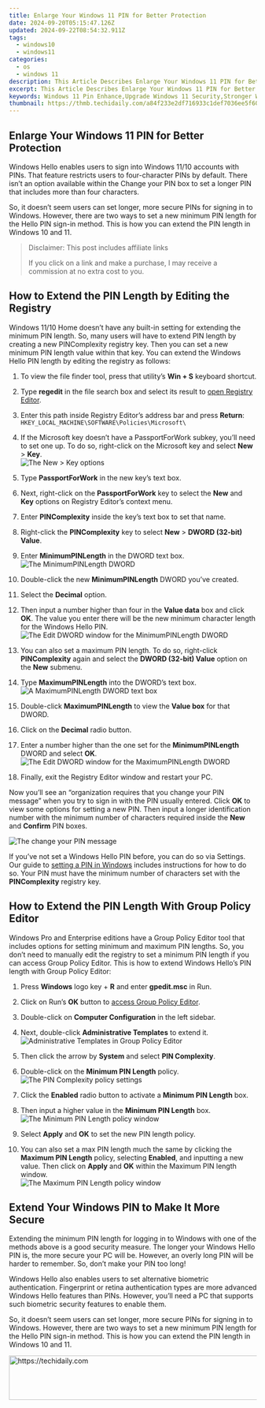 ```yaml
---
title: Enlarge Your Windows 11 PIN for Better Protection
date: 2024-09-20T05:15:47.126Z
updated: 2024-09-22T08:54:32.911Z
tags:
  - windows10
  - windows11
categories:
  - os
  - windows 11
description: This Article Describes Enlarge Your Windows 11 PIN for Better Protection
excerpt: This Article Describes Enlarge Your Windows 11 PIN for Better Protection
keywords: Windows 11 Pin Enhance,Upgrade Windows 11 Security,Stronger Windows PIN,Secure Windows 11 Sign-In,Better Windows PIN Protection,Improved Windows Login Security,Windows 11 Safeguard PIN
thumbnail: https://thmb.techidaily.com/a84f233e2df716933c1def7036ee5f60e5a298fe75b79753bbc6bfd2f6d9a6e5.jpg
---
```


## Enlarge Your Windows 11 PIN for Better Protection

 Windows Hello enables users to sign into Windows 11/10 accounts with PINs. That feature restricts users to four-character PINs by default. There isn’t an option available within the Change your PIN box to set a longer PIN that includes more than four characters.

 So, it doesn’t seem users can set longer, more secure PINs for signing in to Windows. However, there are two ways to set a new minimum PIN length for the Hello PIN sign-in method. This is how you can extend the PIN length in Windows 10 and 11\.

>  Disclaimer: This post includes affiliate links
>
>  If you click on a link and make a purchase, I may receive a commission at no extra cost to you.
>

## How to Extend the PIN Length by Editing the Registry

 Windows 11/10 Home doesn’t have any built-in setting for extending the minimum PIN length. So, many users will have to extend PIN length by creating a new PINComplexity registry key. Then you can set a new minimum PIN length value within that key. You can extend the Windows Hello PIN length by editing the registry as follows:

1. To view the file finder tool, press that utility’s **Win + S** keyboard shortcut.
2. Type **regedit** in the file search box and select its result to [open Registry Editor](https://www.makeuseof.com/windows-11-open-registry-editor/).
3. Enter this path inside Registry Editor’s address bar and press **Return**:  
`HKEY_LOCAL_MACHINE\SOFTWARE\Policies\Microsoft\`
4. If the Microsoft key doesn’t have a PassportForWork subkey, you’ll need to set one up. To do so, right-click on the Microsoft key and select **New** \> **Key**.  
![The New > Key options](https://static1.makeuseofimages.com/wordpress/wp-content/uploads/2023/06/new-key-options3.jpg)
5. Type **PassportForWork** in the new key’s text box.

1. Next, right-click on the **PassportForWork** key to select the **New** and **Key** options on Registry Editor’s context menu.
2. Enter **PINComplexity** inside the key’s text box to set that name.
3. Right-click the **PINComplexity** key to select **New** \> **DWORD (32-bit) Value**.
4. Enter **MinimumPINLength** in the DWORD text box.  
![The MinimumPINLength DWORD](https://static1.makeuseofimages.com/wordpress/wp-content/uploads/2023/06/minimum-pin-length-dword.jpg)
5. Double-click the new **MinimumPINLength** DWORD you’ve created.

1. Select the **Decimal** option.
2. Then input a number higher than four in the **Value data** box and click **OK**. The value you enter there will be the new minimum character length for the Windows Hello PIN.  
![The Edit DWORD window for the MinimumPINLength DWORD](https://static1.makeuseofimages.com/wordpress/wp-content/uploads/2023/06/edit-dword-window4.jpg)
3. You can also set a maximum PIN length. To do so, right-click **PINComplexity** again and select the **DWORD (32-bit) Value** option on the **New** submenu.
4. Type **MaximumPINLength** into the DWORD’s text box.  
![A MaximumPINLength DWORD text box](https://static1.makeuseofimages.com/wordpress/wp-content/uploads/2023/06/maximum-pin-length-text-box.jpg)
5. Double-click **MaximumPINLength** to view the **Value box** for that DWORD.
6. Click on the **Decimal** radio button.
7. Enter a number higher than the one set for the **MinimumPINLength** DWORD and select **OK**.  
![The Edit DWORD window for the MaximumPINLength DWORD](https://static1.makeuseofimages.com/wordpress/wp-content/uploads/2023/06/edit-dword-window-for-maximum-pin-length.jpg)
8. Finally, exit the Registry Editor window and restart your PC.

 Now you’ll see an “organization requires that you change your PIN message” when you try to sign in with the PIN usually entered. Click **OK** to view some options for setting a new PIN. Then input a longer identification number with the minimum number of characters required inside the **New** and **Confirm** PIN boxes.

![The change your PIN message](https://static1.makeuseofimages.com/wordpress/wp-content/uploads/2023/06/sign-in-message.jpg)

 If you’ve not set a Windows Hello PIN before, you can do so via Settings. Our guide to [setting a PIN in Windows](https://www.makeuseof.com/setup-remove-pin-windows-11/) includes instructions for how to do so. Your PIN must have the minimum number of characters set with the **PINComplexity** registry key.

## How to Extend the PIN Length With Group Policy Editor

 Windows Pro and Enterprise editions have a Group Policy Editor tool that includes options for setting minimum and maximum PIN lengths. So, you don’t need to manually edit the registry to set a minimum PIN length if you can access Group Policy Editor. This is how to extend Windows Hello’s PIN length with Group Policy Editor:

1. Press **Windows** logo key + **R** and enter **gpedit.msc** in Run.
2. Click on Run’s **OK** button to [access Group Policy Editor](https://www.makeuseof.com/windows-11-open-local-group-policy-editor/).
3. Double-click on **Computer Configuration** in the left sidebar.
4. Next, double-click **Administrative Templates** to extend it.  
![Administrative Templates in Group Policy Editor](https://static1.makeuseofimages.com/wordpress/wp-content/uploads/2023/06/administrative-templates.jpg)
5. Then click the arrow by **System** and select **PIN Complexity**.

1. Double-click on the **Minimum PIN Length** policy.  
![The PIN Complexity policy settings](https://static1.makeuseofimages.com/wordpress/wp-content/uploads/2023/06/pin-complexity.jpg)
2. Click the **Enabled** radio button to activate a **Minimum PIN Length** box.
3. Then input a higher value in the **Minimum PIN Length** box.  
![The Minimum PIN Length policy window](https://static1.makeuseofimages.com/wordpress/wp-content/uploads/2023/06/minimum-pin-length-policy.jpg)
4. Select **Apply** and **OK** to set the new PIN length policy.
5. You can also set a max PIN length much the same by clicking the **Maximum PIN Length** policy, selecting **Enabled**, and inputting a new value. Then click on **Apply** and **OK** within the Maximum PIN length window.  
![The Maximum PIN Length policy window](https://static1.makeuseofimages.com/wordpress/wp-content/uploads/2023/06/maximum-pin-length-policy.jpg)

## Extend Your Windows PIN to Make It More Secure

 Extending the minimum PIN length for logging in to Windows with one of the methods above is a good security measure. The longer your Windows Hello PIN is, the more secure your PC will be. However, an overly long PIN will be harder to remember. So, don’t make your PIN too long!

 Windows Hello also enables users to set alternative biometric authentication. Fingerprint or retina authentication types are more advanced Windows Hello features than PINs. However, you’ll need a PC that supports such biometric security features to enable them.

 So, it doesn’t seem users can set longer, more secure PINs for signing in to Windows. However, there are two ways to set a new minimum PIN length for the Hello PIN sign-in method. This is how you can extend the PIN length in Windows 10 and 11\.



<ins class="adsbygoogle"
      style="display:block"
      data-ad-client="ca-pub-7571918770474297"
      data-ad-slot="8358498916"
      data-ad-format="auto"
      data-full-width-responsive="true"></ins>
    

<!-- affiliate ads begin -->
<a href="https://coinrule.sjv.io/c/5597632/1610918/18409" target="_top" id="1610918">
  <img src="//a.impactradius-go.com/display-ad/18409-1610918" border="0" alt="https://techidaily.com" width="728" height="90"/>
</a>
<img height="0" width="0" src="https://coinrule.sjv.io/i/5597632/1610918/18409" style="position:absolute;visibility:hidden;" border="0" />
<!-- affiliate ads end -->

